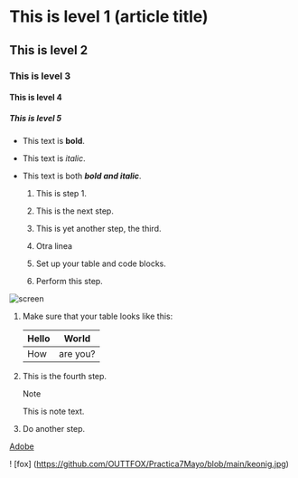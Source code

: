 # This is level 1 (article title)
## This is level 2
### This is level 3
#### This is level 4
##### This is level 5

  * This text is **bold**.
  * This text is *italic*.
  * This text is both ***bold and italic***.

    1. This is step 1.
    1. This is the next step.
    1. This is yet another step, the third.
    1. Otra linea
   
    1. Set up your table and code blocks.
    1. Perform this step.

   ![screen](https://experienceleague.adobe.com/docs/contributor/assets/adobe_standard_logo.png?lang=es)

1. Make sure that your table looks like this:

   | Hello | World |
   |---|---|
   | How | are you? |

1. This is the fourth step.

   >[!NOTE]
   >
   >This is note text.

1. Do another step.

[Adobe](https://www.adobe.com)


! [fox] (https://github.com/OUTTFOX/Practica7Mayo/blob/main/keonig.jpg)











